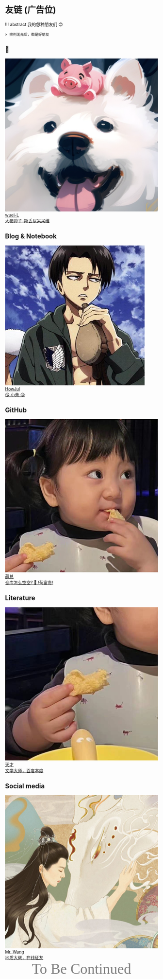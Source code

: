 # 友链 (广告位)

!!! abstract
    我的怨种朋友们 😍

    > 排列无先后，都是好朋友

## 🐷

<div class="flink-list">
    <div class="flink-list-item">
        <a href="https://wuei-L.github.io/" title="" target="_blank">
            <div class="flink-item-icon">
                <img src="../Icon/DaiDai.png" alt="wuei">
            </div>
            <div class="flink-item-name">wuei-L</div>
            <div class="flink-item-desc">大猪蹄子-斯丢屁呆呆维</div>
        </a>
    </div>
</div>

## Blog & Notebook

<div class="flink-list">
    <div class="flink-list-item">
        <a href="https://zhz.zone/" title="朱镐哲" target="_blank">
            <div class="flink-item-icon">
                <img src="../Images/zhz.png" alt="zhz">
            </div>
            <div class="flink-item-name">HowJul</div>
            <div class="flink-item-desc">😘 小朱 😘</div>
        </a>
    </div>
</div>

## GitHub 

<div class="flink-list">
    <div class="flink-list-item">
        <a href="https://github.com/jxxxx123" title="薛总的 GitHub" target="_blank">
            <div class="flink-item-icon">
                <img src="../Icon/薛总.jpg" alt="薛总">
            </div>
            <div class="flink-item-name">薛总</div>
            <div class="flink-item-desc">仓库怎么空空? 🙇 !苟富贵!</div>
        </a>
    </div>
</div>

## Literature

<div class="flink-list">
    <div class="flink-list-item">
        <a href="https://allcp.net/home.php?mod=space&uid=508802&do=thread&view=me&from=space" title="天才的帖子" target="_blank">
            <div class="flink-item-icon">
                <img src="../Icon/天才.jpg" alt="天才">
            </div>
            <div class="flink-item-name">天才</div>
            <div class="flink-item-desc">文学大师，百度本度</div>
        </a>
    </div>
</div>



## Social media

<div class="flink-list">
    <div class="flink-list-item">
        <a href="tencent://AddContact/?fromId=45&fromSubId=1&subcmd=all&uin=571007008&website=www.oicqzone.com" title="尊尊的 QQ" target="_blank">
            <div class="flink-item-icon">
                <img src="../Icon/王尊.jpg" alt="Mr. Wang">
            </div>
            <div class="flink-item-name">Mr. Wang</div>
            <div class="flink-item-desc">地质大佬，在线征友</div>
        </a>
    </div>
</div>
    

<center><font face="JetBrains Mono" color=grey size=18>To Be Continued</font></center>